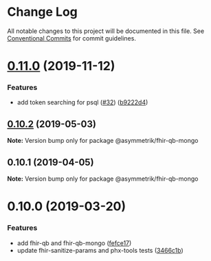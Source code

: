 # Change Log

All notable changes to this project will be documented in this file.
See [Conventional Commits](https://conventionalcommits.org) for commit guidelines.

# [0.11.0](https://github.com/Asymmetrik/phx-tools/compare/@asymmetrik/fhir-qb-mongo@0.10.5...@asymmetrik/fhir-qb-mongo@0.11.0) (2019-11-12)

### Features

- add token searching for psql ([#32](https://github.com/Asymmetrik/phx-tools/issues/32)) ([b9222d4](https://github.com/Asymmetrik/phx-tools/commit/b9222d4))

## [0.10.2](https://github.com/Asymmetrik/phx-tools/compare/@asymmetrik/fhir-qb-mongo@0.10.1...@asymmetrik/fhir-qb-mongo@0.10.2) (2019-05-03)

**Note:** Version bump only for package @asymmetrik/fhir-qb-mongo

## 0.10.1 (2019-04-05)

**Note:** Version bump only for package @asymmetrik/fhir-qb-mongo

# 0.10.0 (2019-03-20)

### Features

- add fhir-qb and fhir-qb-mongo ([fefce17](https://github.com/Asymmetrik/phx-tools/commit/fefce17))
- update fhir-sanitize-params and phx-tools tests ([3466c1b](https://github.com/Asymmetrik/phx-tools/commit/3466c1b))
